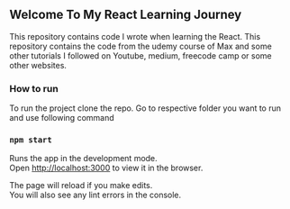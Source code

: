## Welcome To My React Learning Journey

This repository contains code I wrote when learning the React. This repository contains the code from the udemy course of Max and some other tutorials I followed on Youtube, medium, freecode camp or some other websites.

### How to run

To run the project clone the repo. Go to respective folder you want to run and use following command

### `npm start`

Runs the app in the development mode.\
Open [http://localhost:3000](http://localhost:3000) to view it in the browser.

The page will reload if you make edits.\
You will also see any lint errors in the console.

